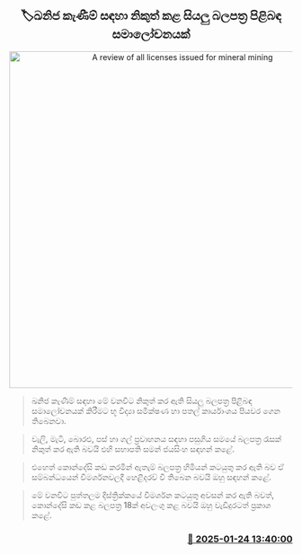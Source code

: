 <p align='center'><b><h2 align='center' title='A review of all licenses issued for mineral mining'>🏷ඛනිජ කැණීම් සඳහා නිකුත් කළ සියලු බලපත්‍ර පිළිබඳ සමාලෝචනයක්</h2></b></p>
<p align='center'><img src='https://helakuru.sgp1.cdn.digitaloceanspaces.com/esana/images/lib/gsm.jpg' width='600' alt='A review of all licenses issued for mineral mining'></p>

> ඛනිජ කැණීම් සඳහා මේ වනවිට නිකුත් කර ඇති සියලු බලපත්‍ර පිළිබඳ සමාලෝචනයක් කිරීමට භූ විද්‍යා සමීක්ෂණ හා පතල් කාර්යාංශය පියවර ගෙන තිබෙනවා.

> වැලි, මැටි, බොරළු, පස් හා ගල් ප්‍රවාහනය සඳහා පසුගිය සමයේ බලපත්‍ර රැසක් නිකුත් කර ඇති බවයි එහි සභාපති සමන් ජයසිංහ සඳහන් කළේ.

> එහෙත් කොන්දේසි කඩ කරමින් ඇතැම් බලපත්‍ර හිමියන් කටයුතු කර ඇති බව ඒ සම්බන්ධයෙන් විමර්ශනවලදී හෙළිදරව් වී තිබෙන බවයි ඔහු සඳහන් කළේ.

> මේ වනවිට පුත්තලම දිස්ත්‍රික්කයේ විමර්ශන කටයුතු අවසන් කර ඇති බවත්, කොන්දේසි කඩ කළ බලපත්‍ර 18ක් අවලංගු කළ බවයි ඔහු වැඩිදුරටත් ප්‍රකාශ කළේ. 



<h3 align='right'><a href='https://www.helakuru.lk/esana/p/106853/'>📅 2025-01-24 13:40:00</a></h3>
